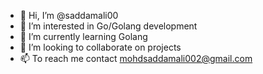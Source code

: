 - 👋 Hi, I’m @saddamali00
- 👀 I’m interested in Go/Golang development
- 🌱 I’m currently learning Golang
- 💞️ I’m looking to collaborate on projects
- 📫 To reach me contact mohdsaddamali002@gmail.com

